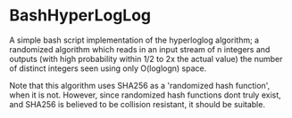 # BashHyperLogLog
A simple bash script implementation of the hyperloglog algorithm; a randomized algorithm which reads in an
input stream of n integers and outputs (with high probability within 1/2 to 2x the actual value) the number of distinct integers seen using only O(loglogn) space.

Note that this algorithm uses SHA256 as a 'randomized hash function', when it is not. However, since
randomized hash functions dont truly exist, and SHA256 is believed to be collision resistant, it
should be suitable.
